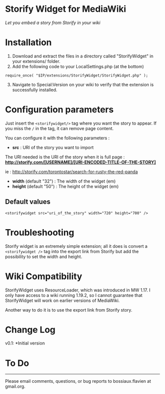 Storify Widget for MediaWiki
============================

*Let you embed a story from Storify in your wiki*

Installation
============

 1. Download and extract the files in a directory called "StorifyWidget" in your extensions/ folder.
 2. Add the following code to your LocalSettings.php (at the bottom)

 `require_once( "$IP/extensions/StorifyWidget/StorifyWidget.php" );`

 3. Navigate to Special:Version on your wiki to verify that the extension is successfully installed.

Configuration parameters
========================

Just insert the `<storifywidget/>` tag where you want the story to appear. If you miss the `/` in the tag, it can remove page content.

You can configure it with the following parameters :

 - **src** : URI of the story you want to import

The URI needed is the URI of the story when it is full page :
**http://storify.com/[USERNAME]/[URI-ENCODED-TITLE-OF-THE-STORY]**

ie : http://storify.com/torontostar/search-for-rusty-the-red-panda

 - **width**  (default "32") : The width of the widget (em)
 - **height** (default "50") : The height of the widget (em)

Default values
--------------

    <storifywidget src="uri_of_the_story" width="720" height="700" />

Troubleshooting
===============

Storify widget is an extremely simple extension; all it does is convert a `<storifywidget />` tag into the export link from Storify but add the possibility to set the width and height.

Wiki Compatibility
==================

StorifyWidget uses ResourceLoader, which was introduced in MW 1.17. I only have access to a wiki running 1.19.2, so I cannot guarantee that StorifyWidget will work on earlier versions of MediaWiki.

Another way to do it is to use the export link from Storify story.

Change Log
==========

v0.1:
*Initial version


To Do
=====


----------


Please email comments, questions, or bug reports to bossiaux.flavien at gmail.org.